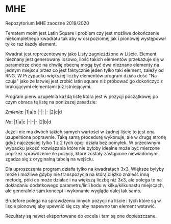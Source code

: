 # MHE
Repozytorium MHE zaoczne 2019/2020

Tematem moim jest Latin Square i problem czy jest możliwe dokończenie niekompletnego kwadratu tak aby w osi poziomej jak i pionowej występował tylko raz każdy element.

Kwadrat jest reprezentowany jako Listy zagnieżdżone w Liście. Element nieznany jest generowany losowo, ilość takich elementów przekazuje się w parametrze choć na chwilę obecną mogą być dwa nieznane elementy na jednym miejscu przez co jest faktycznie jeden tylko taki element, zależy od RNG. W Przypadku większej liczby elementów program działa dość "Na czuja" jako że łatwiej jest zrobić latin square niż próbować go dokończyć z brakującymi elementami już istniejącymi.

Program pierw uzupełnia każdą listę która jest w pozycji początkowej po czym obraca tę listę na poniższej zasadzie:

*Zmienia*:
|1|a|b
|-|-|-
|2|c|d

*Na*:
|1|a|c
|-|-|-
|2|b|d

Jeżeli nie ma dwóch takich samych wartości w żadnej liście to jest ona uzupełniona poprawnie. Taką samą procedurę wykonuje, ale w drugą stronę gdyż najczęściej tylko 1 z 2 tych opcji działa bez pomyłek. W przeciwnym wypadku jakość rozwiązania które nie byłoby idealne może być mierzone poprzez sprawdzenie ile pozycji, które zostały zastąpione niewiadomymi, zgadza się z oryginalną tabelą na wejściu.

Dla uproszczenia program działła tylko na kwadratach 3x3. Większe byłyby może i możliwe gdyby nie transpozycja na którą ciężko znaleść inną metodę, póki co może działać i na większą liczbę niż 3x3, ale polega to na dokładaniu dodatkowego parametru/linii kodu w kilku/kilkunastu miejscach, ale generalnie sam koncept i wykonanie wygląda dalej tak samo.

Brutefore polega na sprawdzeniu innych pozycji na liście i tych które są w liscie pionowej aby upewnić się czy aby napewno ten element wstawić.

Rezultaty są nawet eksportowane do excela i tam są one dopieszczane.


